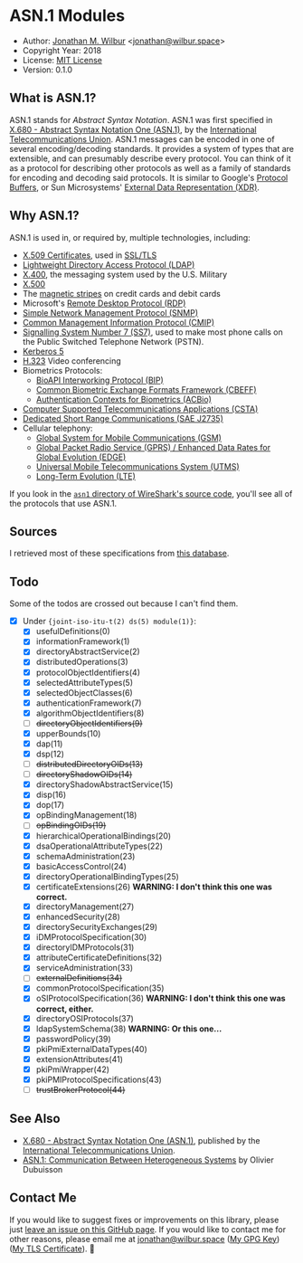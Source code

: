 # ASN.1 Modules

* Author: [Jonathan M. Wilbur](https://jonathan.wilbur.space) <[jonathan@wilbur.space](mailto:jonathan@wilbur.space)>
* Copyright Year: 2018
* License: [MIT License](https://mit-license.org/)
* Version: 0.1.0

## What is ASN.1?

ASN.1 stands for *Abstract Syntax Notation*. ASN.1 was first specified in
[X.680 - Abstract Syntax Notation One (ASN.1)](https://www.itu.int/rec/T-REC-X.680/en),
by the [International Telecommunications Union](https://www.itu.int/en/pages/default.aspx).
ASN.1 messages can be encoded in one of several encoding/decoding standards.
It provides a system of types that are extensible, and can presumably describe
every protocol. You can think of it as a protocol for describing other protocols
as well as a family of standards for encoding and decoding said protocols.
It is similar to Google's [Protocol Buffers](https://developers.google.com/protocol-buffers/),
or Sun Microsystems' [External Data Representation (XDR)](https://tools.ietf.org/html/rfc1014).

## Why ASN.1?

ASN.1 is used in, or required by, multiple technologies, including:

* [X.509 Certificates](https://www.itu.int/rec/T-REC-X.509-201610-I/en), used in [SSL/TLS](https://tools.ietf.org/html/rfc5246)
* [Lightweight Directory Access Protocol (LDAP)](https://www.ietf.org/rfc/rfc4511.txt)
* [X.400](https://www.itu.int/rec/T-REC-X.400/en), the messaging system used by the U.S. Military
* [X.500](https://www.itu.int/rec/T-REC-X.500-201610-I/en)
* The [magnetic stripes](https://www.iso.org/standard/43317.html) on credit cards and debit cards
* Microsoft's [Remote Desktop Protocol (RDP)](https://msdn.microsoft.com/en-us/library/mt242409.aspx)
* [Simple Network Management Protocol (SNMP)](https://www.ietf.org/rfc/rfc1157.txt)
* [Common Management Information Protocol (CMIP)](https://www.itu.int/rec/T-REC-X.711/en)
* [Signalling System Number 7 (SS7)](https://www.itu.int/rec/T-REC-Q.700-199303-I/en),
  used to make most phone calls on the Public Switched Telephone Network (PSTN).
* [Kerberos 5](https://tools.ietf.org/html/rfc4120)
* [H.323](https://www.itu.int/rec/T-REC-H.323-200912-I/en) Video conferencing
* Biometrics Protocols:
  * [BioAPI Interworking Protocol (BIP)](https://www.iso.org/standard/43611.html)
  * [Common Biometric Exchange Formats Framework (CBEFF)](http://nvlpubs.nist.gov/nistpubs/Legacy/IR/nistir6529-a.pdf)
  * [Authentication Contexts for Biometrics (ACBio)](https://www.iso.org/standard/41531.html)
* [Computer Supported Telecommunications Applications (CSTA)](https://www.ecma-international.org/activities/Communications/TG11/cstaIII.htm)
* [Dedicated Short Range Communications (SAE J2735)](http://standards.sae.org/j2735_200911/)
* Cellular telephony:
  * [Global System for Mobile Communications (GSM)](http://www.ttfn.net/techno/smartcards/gsm11-11.pdf)
  * [Global Packet Radio Service (GPRS) / Enhanced Data Rates for Global Evolution (EDGE)](http://www.3gpp.org/technologies/keywords-acronyms/102-gprs-edge)
  * [Universal Mobile Telecommunications System (UTMS)](http://www.3gpp.org/DynaReport/25-series.htm)
  * [Long-Term Evolution (LTE)](http://www.3gpp.org/technologies/keywords-acronyms/98-lte)

If you look in the
[`asn1` directory of WireShark's source code](https://github.com/wireshark/wireshark/tree/master/epan/dissectors/asn1),
you'll see all of the protocols that use ASN.1.

## Sources

I retrieved most of these specifications from
[this database](https://www.itu.int/ITU-T/recommendations/fl.aspx?lang=1).

## Todo

Some of the todos are crossed out because I can't find them.

- [x] Under `{joint-iso-itu-t(2) ds(5) module(1)}`:
  - [x] usefulDefinitions(0)
  - [x] informationFramework(1)
  - [x] directoryAbstractService(2)
  - [x] distributedOperations(3)
  - [x] protocolObjectIdentifiers(4)
  - [x] selectedAttributeTypes(5)
  - [x] selectedObjectClasses(6)
  - [x] authenticationFramework(7)
  - [x] algorithmObjectIdentifiers(8)
  - [ ] ~~directoryObjectIdentifiers(9)~~
  - [x] upperBounds(10)
  - [x] dap(11)
  - [x] dsp(12)
  - [ ] ~~distributedDirectoryOIDs(13)~~
  - [ ] ~~directoryShadowOIDs(14)~~
  - [x] directoryShadowAbstractService(15)
  - [x] disp(16)
  - [x] dop(17)
  - [x] opBindingManagement(18)
  - [ ] ~~opBindingOIDs(19)~~
  - [x] hierarchicalOperationalBindings(20)
  - [x] dsaOperationalAttributeTypes(22)
  - [x] schemaAdministration(23)
  - [x] basicAccessControl(24)
  - [x] directoryOperationalBindingTypes(25)
  - [x] certificateExtensions(26) **WARNING: I don't think this one was correct.**
  - [x] directoryManagement(27)
  - [x] enhancedSecurity(28)
  - [x] directorySecurityExchanges(29)
  - [x] iDMProtocolSpecification(30)
  - [x] directoryIDMProtocols(31)
  - [x] attributeCertificateDefinitions(32)
  - [x] serviceAdministration(33)
  - [ ] ~~externalDefinitions(34)~~
  - [x] commonProtocolSpecification(35)
  - [x] oSIProtocolSpecification(36) **WARNING: I don't think this one was correct, either.**
  - [x] directoryOSIProtocols(37)
  - [x] ldapSystemSchema(38) **WARNING: Or this one...**
  - [x] passwordPolicy(39)
  - [x] pkiPmiExternalDataTypes(40)
  - [x] extensionAttributes(41)
  - [x] pkiPmiWrapper(42)
  - [x] pkiPMIProtocolSpecifications(43)
  - [ ] ~~trustBrokerProtocol(44)~~

## See Also

* [X.680 - Abstract Syntax Notation One (ASN.1)](https://www.itu.int/rec/T-REC-X.680/en), published by the
[International Telecommunications Union](https://www.itu.int/en/pages/default.aspx).
* [ASN.1: Communication Between Heterogeneous Systems](https://www.oss.com/asn1/resources/books-whitepapers-pubs/dubuisson-asn1-book.PDF) by Olivier Dubuisson

## Contact Me

If you would like to suggest fixes or improvements on this library, please just
[leave an issue on this GitHub page](https://github.com/JonathanWilbur/asn1-ts/issues). If you would like to contact me for other reasons,
please email me at [jonathan@wilbur.space](mailto:jonathan@wilbur.space)
([My GPG Key](https://jonathan.wilbur.space/downloads/jonathan@wilbur.space.gpg.pub))
([My TLS Certificate](https://jonathan.wilbur.space/downloads/jonathan@wilbur.space.chain.pem)). :boar: